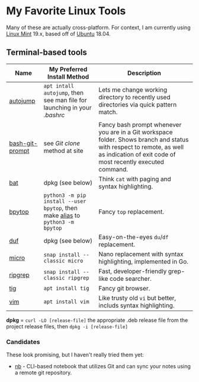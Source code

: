 # My Favorite Linux Tools

Many of these are actually cross-platform. For context, I am currently using
[Linux Mint](https://www.linuxmint.com/) 19.x, based off of
[Ubuntu](https://ubuntu.com) 18.04.

## Terminal-based tools

Name | My Preferred Install Method | Description
---- | --------------------------- | -----------
[autojump](https://github.com/wting/autojump) | `apt intall autojump`, then see man file for launching in your *.bashrc* | Lets me change working directory to recently used directories via quick pattern match.
[bash-git-prompt](https://github.com/magicmonty/bash-git-prompt) | see *Git clone* method at site | Fancy bash prompt whenever you are in a Git workspace folder. Shows branch and status with respect to remote, as well as indication of exit code of most recently executed command.
[bat](https://github.com/sharkdp/bat) | dpkg (see below) | Think `cat` with paging and syntax highlighting.
[bpytop](https://github.com/aristocratos/bpytop) | `python3 -m pip install --user bpytop`, then make [alias](.bash_aliases) to `python3 -m bpytop`| Fancy `top` replacement.
[duf](https://github.com/muesli/duf) | dpkg (see below) | Easy-on-the-eyes `du`/`df` replacement.
[micro](https://github.com/zyedidia/) | `snap install --classic micro` | Nano replacement with syntax highlighting, implemented in Go.
[ripgrep](https://github.com/BurntSushi/ripgrep) | `snap install --classic ripgrep` | Fast, developer-friendly grep-like code searcher.
[tig](https://jonas.github.io/tig/) | `apt install tig` | Fancy git browser.
[vim](https://vim8.org/) | `apt install vim` | Like trusty old `vi` but better, includs syntax highlighting.

**dpkg** = `curl -LO [release-file]` the appropriate .deb release file from the project release
files, then `dpkg -i [release-file]`

### Candidates

These look promising, but I haven't really tried them yet:

* [nb](https://github.com/xwmx/nb) - CLI-based notebook that utilizes Git and can
  sync your notes using a remote git repository.
